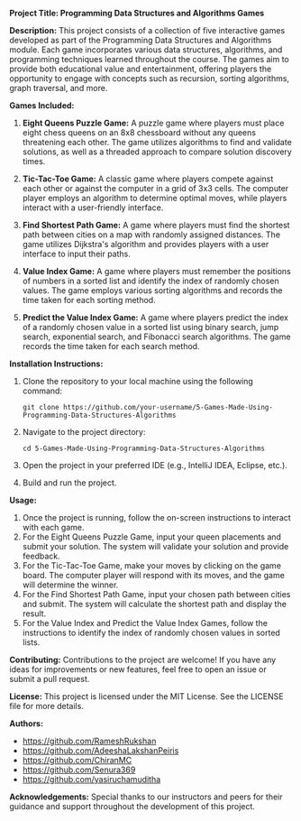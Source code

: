 **Project Title: Programming Data Structures and Algorithms Games**

**Description:**
This project consists of a collection of five interactive games developed as part of the Programming Data Structures and Algorithms module. Each game incorporates various data structures, algorithms, and programming techniques learned throughout the course. The games aim to provide both educational value and entertainment, offering players the opportunity to engage with concepts such as recursion, sorting algorithms, graph traversal, and more.

**Games Included:**
1. **Eight Queens Puzzle Game:** A puzzle game where players must place eight chess queens on an 8x8 chessboard without any queens threatening each other. The game utilizes algorithms to find and validate solutions, as well as a threaded approach to compare solution discovery times.

2. **Tic-Tac-Toe Game:** A classic game where players compete against each other or against the computer in a grid of 3x3 cells. The computer player employs an algorithm to determine optimal moves, while players interact with a user-friendly interface.

3. **Find Shortest Path Game:** A game where players must find the shortest path between cities on a map with randomly assigned distances. The game utilizes Dijkstra's algorithm and provides players with a user interface to input their paths.

4. **Value Index Game:** A game where players must remember the positions of numbers in a sorted list and identify the index of randomly chosen values. The game employs various sorting algorithms and records the time taken for each sorting method.

5. **Predict the Value Index Game:** A game where players predict the index of a randomly chosen value in a sorted list using binary search, jump search, exponential search, and Fibonacci search algorithms. The game records the time taken for each search method.

**Installation Instructions:**
1. Clone the repository to your local machine using the following command:
   ```
   git clone https://github.com/your-username/5-Games-Made-Using-Programming-Data-Structures-Algorithms
   ```

2. Navigate to the project directory:
   ```
   cd 5-Games-Made-Using-Programming-Data-Structures-Algorithms
   ```

3. Open the project in your preferred IDE (e.g., IntelliJ IDEA, Eclipse, etc.).

4. Build and run the project.

**Usage:**
1. Once the project is running, follow the on-screen instructions to interact with each game.
2. For the Eight Queens Puzzle Game, input your queen placements and submit your solution. The system will validate your solution and provide feedback.
3. For the Tic-Tac-Toe Game, make your moves by clicking on the game board. The computer player will respond with its moves, and the game will determine the winner.
4. For the Find Shortest Path Game, input your chosen path between cities and submit. The system will calculate the shortest path and display the result.
5. For the Value Index and Predict the Value Index Games, follow the instructions to identify the index of randomly chosen values in sorted lists.

**Contributing:**
Contributions to the project are welcome! If you have any ideas for improvements or new features, feel free to open an issue or submit a pull request.

**License:**
This project is licensed under the MIT License. See the LICENSE file for more details.

**Authors:**
- https://github.com/RameshRukshan
- https://github.com/AdeeshaLakshanPeiris
- https://github.com/ChiranMC
- https://github.com/Senura369
- https://github.com/yasiruchamuditha

**Acknowledgements:**
Special thanks to our instructors and peers for their guidance and support throughout the development of this project.
